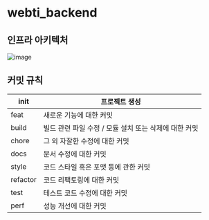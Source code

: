 # webti_backend
## 인프라 아키텍처
![image](https://github.com/team-meot-ppo/webti_backend/assets/118044367/1fcef12e-d318-4915-970e-c0d4347e82d6)

## 커밋 규칙
| init | 프로젝트 생성 |
| --- | --- |
| feat | 새로운 기능에 대한 커밋 |
| build | 빌드 관련 파일 수정 / 모듈 설치 또는 삭제에 대한 커밋 |
| chore | 그 외 자잘한 수정에 대한 커밋 |
| docs | 문서 수정에 대한 커밋 |
| style | 코드 스타일 혹은 포맷 등에 관한 커밋 |
| refactor | 코드 리팩토링에 대한 커밋 |
| test | 테스트 코드 수정에 대한 커밋 |
| perf | 성능 개선에 대한 커밋 |
